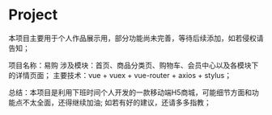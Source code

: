 # Project
本项目主要用于个人作品展示用，部分功能尚未完善，等待后续添加，如若侵权请告知；

项目名称：易购
涉及模块：首页、商品分类页、购物车、会员中心以及各模块下的详情页面；
主要技术：vue + vuex + vue-router + axios + stylus；

总结：本项目是利用下班时间个人开发的一款移动端H5商城，可能细节方面和功能点不太全面，还得继续加油;
      如若有好的建议，还请多多指教；

